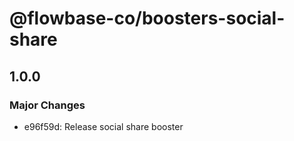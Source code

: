 # @flowbase-co/boosters-social-share

## 1.0.0

### Major Changes

- e96f59d: Release social share booster
